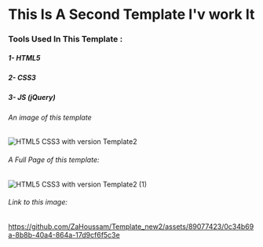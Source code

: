 # This Is A Second Template I'v work It

### Tools Used In This Template :
##### 1- HTML5
##### 2- CSS3
##### 3- JS (jQuery)
###### An image of this template
![HTML5   CSS3 with version Template2](https://github.com/ZaHoussam/Template_new2/assets/89077423/b4bd0546-69f8-4a1b-b415-495aca3cc3e5)

###### A Full Page of this template:
![HTML5   CSS3 with version Template2 (1)](https://github.com/ZaHoussam/Template_new2/assets/89077423/0c34b69a-8b8b-40a4-864a-17d9cf6f5c3e)

###### Link to this image:
https://github.com/ZaHoussam/Template_new2/assets/89077423/0c34b69a-8b8b-40a4-864a-17d9cf6f5c3e
